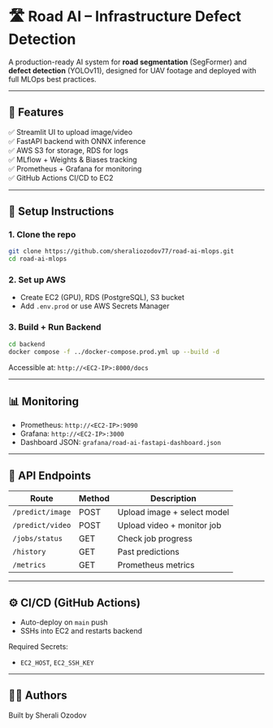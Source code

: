 # 🛣️ Road AI – Infrastructure Defect Detection

A production-ready AI system for **road segmentation** (SegFormer) and **defect detection** (YOLOv11), designed for UAV footage and deployed with full MLOps best practices.

---

## 🚀 Features

✅ Streamlit UI to upload image/video  
✅ FastAPI backend with ONNX inference  
✅ AWS S3 for storage, RDS for logs  
✅ MLflow + Weights & Biases tracking  
✅ Prometheus + Grafana for monitoring  
✅ GitHub Actions CI/CD to EC2  

---

## 🔧 Setup Instructions

### 1. Clone the repo

```bash
git clone https://github.com/sheraliozodov77/road-ai-mlops.git
cd road-ai-mlops
```

### 2. Set up AWS

- Create EC2 (GPU), RDS (PostgreSQL), S3 bucket
- Add `.env.prod` or use AWS Secrets Manager

### 3. Build + Run Backend

```bash
cd backend
docker compose -f ../docker-compose.prod.yml up --build -d
```

Accessible at: `http://<EC2-IP>:8000/docs`

---

## 📊 Monitoring

- Prometheus: `http://<EC2-IP>:9090`
- Grafana: `http://<EC2-IP>:3000`
- Dashboard JSON: `grafana/road-ai-fastapi-dashboard.json`

---

## 🧪 API Endpoints

| Route              | Method | Description                  |
|--------------------|--------|------------------------------|
| `/predict/image`   | POST   | Upload image + select model |
| `/predict/video`   | POST   | Upload video + monitor job  |
| `/jobs/status`     | GET    | Check job progress          |
| `/history`         | GET    | Past predictions             |
| `/metrics`         | GET    | Prometheus metrics          |

---

## ⚙️ CI/CD (GitHub Actions)

- Auto-deploy on `main` push
- SSHs into EC2 and restarts backend

Required Secrets:
- `EC2_HOST`, `EC2_SSH_KEY`

---

## 👨‍💻 Authors

Built by Sherali Ozodov